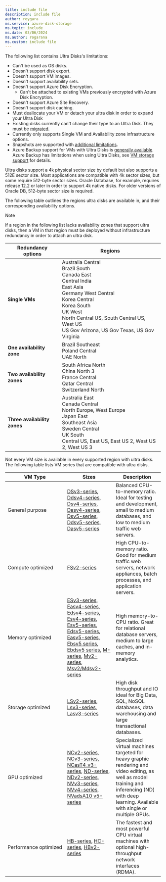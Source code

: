 ```yaml
---
title: include file
description: include file
author: roygara
ms.service: azure-disk-storage
ms.topic: include
ms.date: 03/06/2024
ms.author: rogarana
ms.custom: include file
---
```


The following list contains Ultra Disks's limitations:
- Can't be used as OS disks.
- Doesn't support disk export.
- Doesn't support VM images.
- Doesn't support availability sets.
- Doesn't support Azure Disk Encryption.
    - Can't be attached to existing VMs previously encrypted with Azure Disk Encryption.
- Doesn't support Azure Site Recovery.
- Doesn't support disk caching.
- Must deallocate your VM or detach your ultra disk in order to expand your Ultra Disk
- Existing disks currently can't change their type to an Ultra Disk. They must be [migrated](../articles/virtual-machines/disks-convert-types.md#migrate-to-premium-ssd-v2-or-ultra-disk).
- Currently only supports Single VM and Availability zone infrastructure options.
- Snapshots are supported with [additional limitations](../articles/virtual-machines/disks-incremental-snapshots.md#incremental-snapshots-of-premium-ssd-v2-and-ultra-disks).
- Azure Backup support for VMs with Ultra Disks is [generally available](../articles/backup/backup-support-matrix-iaas.md#vm-storage-support). Azure Backup has limitations when using Ultra Disks, see [VM storage support](../articles/backup/backup-support-matrix-iaas.md#vm-storage-support) for details.

Ultra disks support a 4k physical sector size by default but also supports a 512E sector size. Most applications are compatible with 4k sector sizes, but some require 512-byte sector sizes. Oracle Database, for example, requires release 12.2 or later in order to support 4k native disks. For older versions of Oracle DB, 512-byte sector size is required.

The following table outlines the regions ultra disks are available in, and their corresponding availability options.

> [!NOTE]
> If a region in the following list lacks availability zones that support ultra disks, then a VM in that region must be deployed without infrastructure redundancy in order to attach an ultra disk.

| Redundancy options | Regions |
|--------------------|---------|
| **Single VMs** | Australia Central<br/>Brazil South<br/>Canada East<br/>Central India<br/>East Asia<br/>Germany West Central<br/>Korea Central<br/>Korea South<br/>UK West <br/>North Central US, South Central US, West US<br/>US Gov Arizona, US Gov Texas, US Gov Virginia |
| **One availability zone** | Brazil Southeast <br/> Poland Central <br/> UAE North |
| **Two availability zones** | South Africa North <br/> China North 3 <br/>France Central <br/>Qatar Central <br/> Switzerland North |
| **Three availability zones** | Australia East<br/>Canada Central<br/>North Europe, West Europe<br/>Japan East<br/>Southeast Asia<br/>Sweden Central<br/>UK South<br/>Central US, East US, East US 2, West US 2, West US 3 |

Not every VM size is available in every supported region with ultra disks. The following table lists VM series that are compatible with ultra disks.

|VM Type     |Sizes    |Description  |
|------------|---------|-------------|
| General purpose|[DSv3-series](../articles/virtual-machines/dv3-dsv3-series.md#dsv3-series), [Ddsv4-series](../articles/virtual-machines/ddv4-ddsv4-series.md#ddsv4-series), [Dsv4-series](../articles/virtual-machines/dv4-dsv4-series.md#dsv4-series), [Dasv4-series](../articles/virtual-machines/dav4-dasv4-series.md#dasv4-series), [Dsv5-series](../articles/virtual-machines/dv5-dsv5-series.md#dsv5-series), [Ddsv5-series](../articles/virtual-machines/ddv5-ddsv5-series.md#ddsv5-series), [Dasv5-series](../articles/virtual-machines/dasv5-dadsv5-series.md#dasv5-series)| Balanced CPU-to-memory ratio. Ideal for testing and development, small to medium databases, and low to medium traffic web servers.|
| Compute optimized|[FSv2-series](../articles/virtual-machines/fsv2-series.md)| High CPU-to-memory ratio. Good for medium traffic web servers, network appliances, batch processes, and application servers.|
| Memory optimized|[ESv3-series](../articles/virtual-machines/ev3-esv3-series.md#esv3-series), [Easv4-series](../articles/virtual-machines/eav4-easv4-series.md#easv4-series), [Edsv4-series](../articles/virtual-machines/edv4-edsv4-series.md#edsv4-series), [Esv4-series](../articles/virtual-machines/ev4-esv4-series.md#esv4-series), [Esv5-series](../articles/virtual-machines/ev5-esv5-series.md#esv5-series), [Edsv5-series](../articles/virtual-machines/edv5-edsv5-series.md#edsv5-series), [Easv5-series](../articles/virtual-machines/easv5-eadsv5-series.md#easv5-series), [Ebsv5 series](../articles/virtual-machines/ebdsv5-ebsv5-series.md#ebsv5-series), [Ebdsv5 series](../articles/virtual-machines/ebdsv5-ebsv5-series.md#ebdsv5-series), [M-series](../articles/virtual-machines/m-series.md), [Mv2-series](../articles/virtual-machines/mv2-series.md), [Msv2/Mdsv2-series](../articles/virtual-machines/msv2-mdsv2-series.md)|High memory-to-CPU ratio. Great for relational database servers, medium to large caches, and in-memory analytics.
| Storage optimized|[LSv2-series](../articles/virtual-machines/lsv2-series.md), [Lsv3-series](../articles/virtual-machines/lsv3-series.md), [Lasv3-series](../articles/virtual-machines/lasv3-series.md)|High disk throughput and IO ideal for Big Data, SQL, NoSQL databases, data warehousing and large transactional databases.|
| GPU optimized|[NCv2-series](../articles/virtual-machines/ncv2-series.md), [NCv3-series](../articles/virtual-machines/ncv3-series.md), [NCasT4_v3-series](../articles/virtual-machines/nct4-v3-series.md), [ND-series](../articles/virtual-machines/nd-series.md), [NDv2-series](../articles/virtual-machines/ndv2-series.md), [NVv3-series](../articles/virtual-machines/nvv3-series.md), [NVv4-series](../articles/virtual-machines/nvv4-series.md), [NVadsA10 v5-series](../articles/virtual-machines/nva10v5-series.md)| Specialized virtual machines targeted for heavy graphic rendering and video editing, as well as model training and inferencing (ND) with deep learning. Available with single or multiple GPUs.|
| <nobr>Performance optimized</nobr> |[HB-series](../articles/virtual-machines/hb-series.md), [HC-series](../articles/virtual-machines/hc-series.md), [HBv2-series](../articles/virtual-machines/hbv2-series.md)|The fastest and most powerful CPU virtual machines with optional high-throughput network interfaces (RDMA).|
